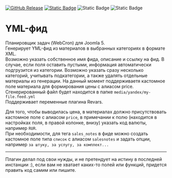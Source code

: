 [![GitHub Release](https://img.shields.io/github/v/release/mediafoks/plg_task_yml_feed?display_name=release&style=flat-square&color=blue)](https://github.com/mediafoks/plg_task_yml_feed/releases)
[![Static Badge](https://img.shields.io/badge/Joomla-5-orange?style=flat-square&logo=joomla&logoColor=white)](https://github.com/joomla/joomla-cms) ![Static Badge](https://img.shields.io/badge/type-plugin-yellow?style=flat-square) ![Static Badge](https://img.shields.io/badge/group-task-violet?style=flat-square)

# YML-фид

Планировщик задач (WebCron) для Joomla 5.\
Генерирует YML-фид из материалов в выбранных категориях в формате XML. \
Возможно указать собственное имя фида, описание и ссылку на фид. В случае, если поля оставить пустыми, информация автоматически подгрузится из категории. Возможно указать сразу несколько категорий, учитывать подкатегории, а также удалять отдельные материалы из генерации. На данный момент поддерживаетя кастомное поле материала для формирования цены с алиасом price. \
Сгенерированный файл будет находится в папке `media/yandex/my-file.feed.yml` \
Поддерживает переменные плагина Revars.

Для того, чтобы выводилась цена, в материалах должно присутствовать кастомное поле с алиасом `price`, в примечании к полю (находится в настройках поля, в правой колонке, внизу) указать код валюты, например `RUR`. \
При необходимости, для тега `sales_notes` в фиде можно создать кастомное поле типа `список` с алиасом `salesnotes` и задать опции, например `за штуку, за услугу, за комплект...`

---

Плагин делал под свои нужды, и не претендует на истину в последней инстанции :), если вам не хватает каких-то полей или функций, придется править код самим или пишите.
